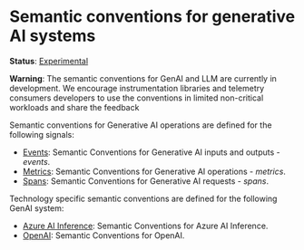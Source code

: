 <!--- Hugo front matter used to generate the website version of this page:
linkTitle: Generative AI
path_base_for_github_subdir:
  from: tmp/semconv/docs/gen-ai/_index.md
  to: gen-ai/README.md
--->

# Semantic conventions for generative AI systems

**Status**: [Experimental][DocumentStatus]

**Warning**:
The semantic conventions for GenAI and LLM are currently in development.
We encourage instrumentation libraries and telemetry consumers developers to
use the conventions in limited non-critical workloads and share the feedback

Semantic conventions for Generative AI operations are defined for the following signals:

* [Events](gen-ai-events.md): Semantic Conventions for Generative AI inputs and outputs - *events*.
* [Metrics](gen-ai-metrics.md): Semantic Conventions for Generative AI operations - *metrics*.
* [Spans](gen-ai-spans.md): Semantic Conventions for Generative AI requests - *spans*.

Technology specific semantic conventions are defined for the following GenAI system:

* [Azure AI Inference](./azure-ai-inference.md): Semantic Conventions for Azure AI Inference.
* [OpenAI](./openai.md): Semantic Conventions for OpenAI.

[DocumentStatus]: https://opentelemetry.io/docs/specs/otel/document-status

